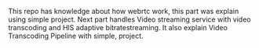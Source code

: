 This repo has knowledge about how webrtc work, this part was explain using simple project.
Next part handles Video streaming service with video transcoding and HlS adaptive bitratestreaming.
It also explain Video Transcoding Pipeline with simple, project.
